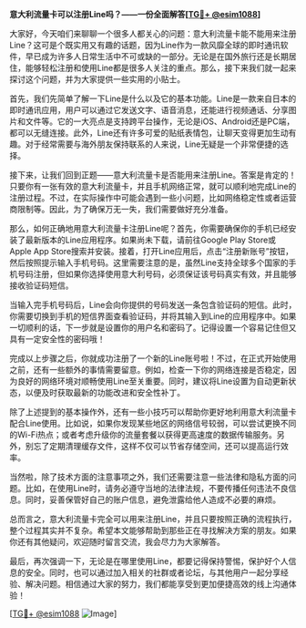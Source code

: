 **意大利流量卡可以注册Line吗？——一份全面解答[[TG💪+ @esim1088](https://t.me/s/esim1088)]**

大家好，今天咱们来聊聊一个很多人都关心的问题：意大利流量卡能不能用来注册Line？这可是个既实用又有趣的话题，因为Line作为一款风靡全球的即时通讯软件，早已成为许多人日常生活中不可或缺的一部分。无论是在国外旅行还是长期居住，能够轻松注册和使用Line都是很多人关注的重点。那么，接下来我们就一起来探讨这个问题，并为大家提供一些实用的小贴士。

首先，我们先简单了解一下Line是什么以及它的基本功能。Line是一款来自日本的即时通讯应用，用户可以通过它发送文字、语音消息，还能进行视频通话、分享图片和文件等。它的一大亮点是支持跨平台操作，无论是iOS、Android还是PC端，都可以无缝连接。此外，Line还有许多可爱的贴纸表情包，让聊天变得更加生动有趣。对于经常需要与海外朋友保持联系的人来说，Line无疑是一个非常便捷的选择。

接下来，让我们回到正题——意大利流量卡是否能用来注册Line。答案是肯定的！只要你有一张有效的意大利流量卡，并且手机网络正常，就可以顺利地完成Line的注册过程。不过，在实际操作中可能会遇到一些小问题，比如网络稳定性或者运营商限制等。因此，为了确保万无一失，我们需要做好充分准备。

那么，如何正确地用意大利流量卡注册Line呢？首先，你需要确保你的手机已经安装了最新版本的Line应用程序。如果尚未下载，请前往Google Play Store或Apple App Store搜索并安装。接着，打开Line应用后，点击“注册新账号”按钮，然后按照提示输入手机号码。这里需要注意的是，虽然Line支持全球多个国家的手机号码注册，但如果你选择使用意大利号码，必须保证该号码真实有效，并且能够接收验证码短信。

当输入完手机号码后，Line会向你提供的号码发送一条包含验证码的短信。此时，你需要切换到手机的短信界面查看验证码，并将其输入到Line的应用程序中。如果一切顺利的话，下一步就是设置你的用户名和密码了。记得设置一个容易记住但又具有一定安全性的密码哦！

完成以上步骤之后，你就成功注册了一个新的Line账号啦！不过，在正式开始使用之前，还有一些额外的事情需要留意。例如，检查一下你的网络连接是否稳定，因为良好的网络环境对顺畅使用Line至关重要。同时，建议将Line设置为自动更新状态，以便及时获取最新的功能改进和安全性补丁。

除了上述提到的基本操作外，还有一些小技巧可以帮助你更好地利用意大利流量卡配合Line使用。比如说，如果你发现某些地区的网络信号较弱，可以尝试更换不同的Wi-Fi热点；或者考虑升级你的流量套餐以获得更高速度的数据传输服务。另外，别忘了定期清理缓存文件，这样不仅可以节省存储空间，还可以提高运行效率。

当然啦，除了技术方面的注意事项之外，我们还需要注意一些法律和隐私方面的问题。比如，在使用Line时，请务必遵守当地的法律法规，不要传播任何违法不良信息。同时，妥善保管好自己的账户信息，避免泄露给他人造成不必要的麻烦。

总而言之，意大利流量卡完全可以用来注册Line，并且只要按照正确的流程执行，整个过程其实并不复杂。希望本文能够帮助到那些正在寻找解决方案的朋友。如果你还有其他疑问，欢迎随时留言交流，我会尽力为大家解答。

最后，再次强调一下，无论是在哪里使用Line，都要记得保持警惕，保护好个人信息的安全。同时，也可以通过加入相关的社群或者论坛，与其他用户一起分享经验、解决问题。相信通过大家的努力，我们都能享受到更加便捷高效的线上沟通体验！

[[TG💪+ @esim1088](https://t.me/s/esim1088) ![Image](https://i.postimg.cc/4NQfJmqS/Snipaste-2025-05-13-00-14-12.png)]